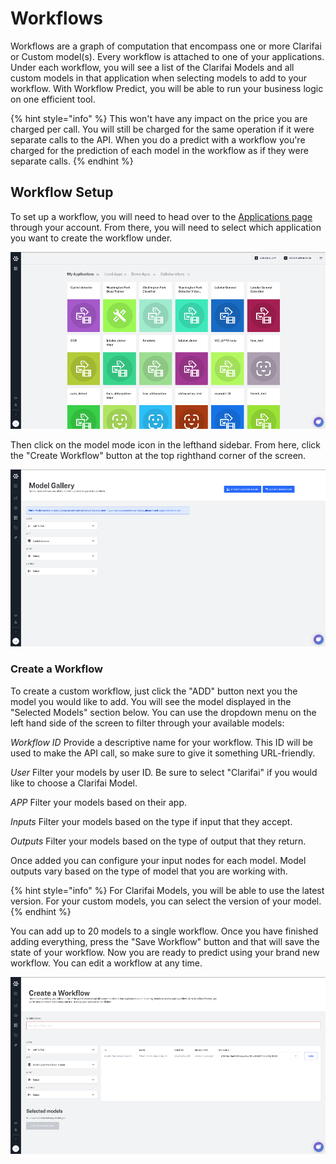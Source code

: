 # Workflows

Workflows are a graph of computation that encompass one or more Clarifai or Custom model\(s\). Every workflow is attached to one of your applications. Under each workflow, you will see a list of the Clarifai Models and all custom models in that application when selecting models to add to your workflow. With Workflow Predict, you will be able to run your business logic on one efficient tool.

{% hint style="info" %}
This won't have any impact on the price you are charged per call. You will still be charged for the same operation if it were separate calls to the API. When you do a predict with a workflow you're charged for the prediction of each model in the workflow as if they were separate calls.
{% endhint %}

## Workflow Setup

To set up a workflow, you will need to head over to the [Applications page](https://portal.clarifai.com/apps) through your account. From there, you will need to select which application you want to create the workflow under.

![AI Applications](../../.gitbook/assets/application-screen-new%20%282%29%20%281%29.png)

Then click on the model mode icon in the lefthand sidebar. From here, click the "Create Workflow" button at the top righthand corner of the screen.

![AI model gallery](../../.gitbook/assets/create-workflow-new%20%282%29%20%282%29%20%282%29%20%282%29%20%282%29%20%282%29%20%284%29%20%285%29%20%285%29.png)

### Create a Workflow

To create a custom workflow, just click the "ADD" button next you the model you would like to add. You will see the model displayed in the "Selected Models" section below. You can use the dropdown menu on the left hand side of the screen to filter through your available models:

_Workflow ID_ Provide a descriptive name for your workflow. This ID will be used to make the API call, so make sure to give it something URL-friendly.

_User_ Filter your models by user ID. Be sure to select "Clarifai" if you would like to choose a Clarifai Model.

_APP_ Filter your models based on their app.

_Inputs_ Filter your models based on the type if input that they accept.

_Outputs_ Filter your models based on the type of output that they return.

Once added you can configure your input nodes for each model. Model outputs vary based on the type of model that you are working with.

{% hint style="info" %}
For Clarifai Models, you will be able to use the latest version. For your custom models, you can select the version of your model.
{% endhint %}

You can add up to 20 models to a single workflow. Once you have finished adding everything, press the "Save Workflow" button and that will save the state of your workflow. Now you are ready to predict using your brand new workflow. You can edit a workflow at any time.

![Create a workflow](../../.gitbook/assets/my-workflow-new%20%282%29%20%282%29%20%282%29%20%282%29%20%281%29%20%282%29.png)

